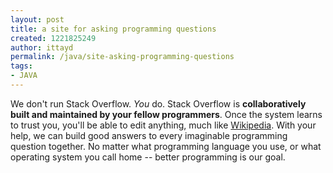 ```yaml
---
layout: post
title: a site for asking programming questions
created: 1221825249
author: ittayd
permalink: /java/site-asking-programming-questions
tags:
- JAVA
---
```

<p>We don't run Stack Overflow. <i>You</i> do. Stack Overflow is <b>collaboratively built and                     maintained by your fellow programmers</b>. Once the system learns to trust you, you'll                 be able to edit anything, much like <a href="http://wikipedia.org/">Wikipedia</a>. With your help, we can build good                 answers to every imaginable programming question together. No matter what programming                 language you use, or what operating system you call home -- better programming is                 our goal.</p>
